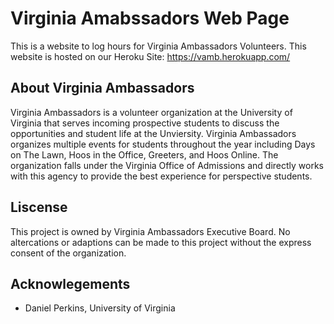 # Virginia Amabssadors Web Page
This is a website to log hours for Virginia Ambassadors Volunteers. This website is hosted on our Heroku Site:
https://vamb.herokuapp.com/

## About Virginia Ambassadors
Virginia Ambassadors is a volunteer organization at the University of Virginia that serves incoming prospective students to discuss the opportunities and student life at the Unviersity. Virginia Ambassadors organizes multiple events for students throughout the year including Days on The Lawn, Hoos in the Office, Greeters, and Hoos Online. The organization falls under the Virginia Office of Admissions and directly works with this agency to provide the best experience for perspective students.

## Liscense
This project is owned by Virginia Ambassadors Executive Board. No altercations or adaptions can be made to this project without the express consent of the organization. 

## Acknowlegements
* Daniel Perkins, University of Virginia
